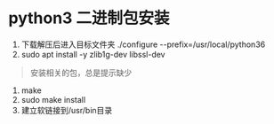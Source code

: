 # python3 二进制包安装

1. 下载解压后进入目标文件夹 ./configure --prefix=/usr/local/python36
2. sudo apt install -y zlib1g-dev libssl-dev

> 安装相关的包，总是提示缺少

1. make
2. sudo make install
3. 建立软链接到/usr/bin目录



